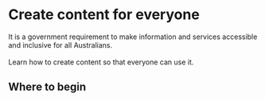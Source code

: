 # Create content for everyone

<p class="componentheader__body abstract">
It is a government requirement to make information and services accessible and inclusive for all Australians.
<br/><br/>
Learn how to create content so that everyone can use it.
</p>

<!-- ## Why create inclusive and accessible content?

Find out about Australia’s diverse needs and your compliance obligations.

<a class="au-cta-link" href="why-accessible-content/">Find out why</a> -->

## Where to begin
